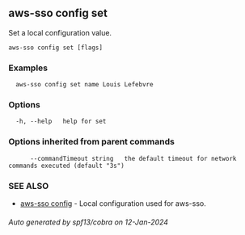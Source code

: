 ## aws-sso config set

Set a local configuration value.

```
aws-sso config set [flags]
```

### Examples

```
  aws-sso config set name Louis Lefebvre
```

### Options

```
  -h, --help   help for set
```

### Options inherited from parent commands

```
      --commandTimeout string   the default timeout for network commands executed (default "3s")
```

### SEE ALSO

* [aws-sso config](aws-sso_config.md)	 - Local configuration used for aws-sso.

###### Auto generated by spf13/cobra on 12-Jan-2024
